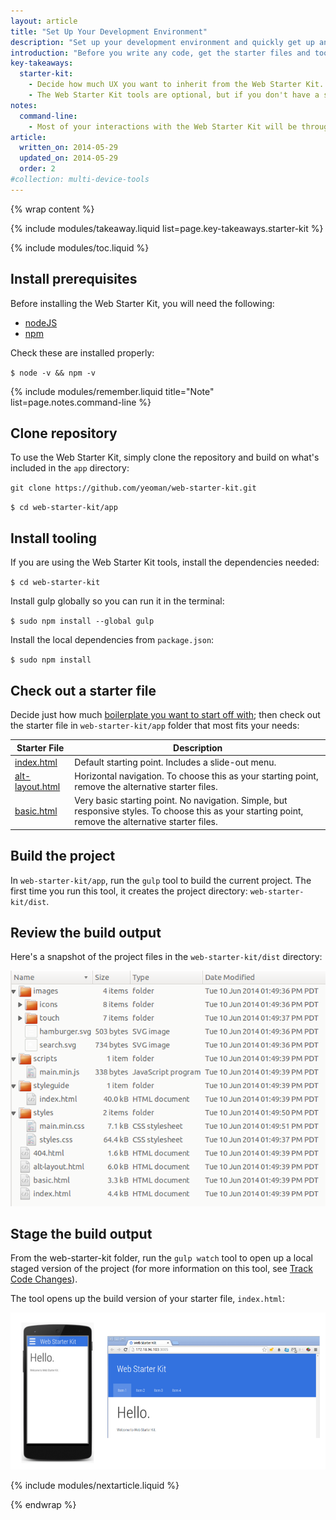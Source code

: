 ```yaml
---
layout: article
title: "Set Up Your Development Environment"
description: "Set up your development environment and quickly get up and running with the Web Starter Kit."
introduction: "Before you write any code, get the starter files and tools you need to create a responsive and performant site. The Web Starter Kit comes with a responsive boilerplate and a set of tools that let you code and test live changes across devices."
key-takeaways:
  starter-kit:
    - Decide how much UX you want to inherit from the Web Starter Kit. Do you want a responsive layout or just a very basic boilerplate?
    - The Web Starter Kit tools are optional, but if you don't have a set of workflow tools, use them.
notes:
  command-line: 
    - Most of your interactions with the Web Starter Kit will be through the command line. Run commands in the Terminal app if you’re on Mac, your shell in Linux, or <a href="http://www.cygwin.com/">Cygwin if you are on Windows</a>.
article:
  written_on: 2014-05-29
  updated_on: 2014-05-29
  order: 2
#collection: multi-device-tools
---
```


{% wrap content %}

{% include modules/takeaway.liquid list=page.key-takeaways.starter-kit %}

{% include modules/toc.liquid %}

## Install prerequisites

Before installing the Web Starter Kit,
you will need the following:

* <a href="http://nodejs.org/">nodeJS</a>
* <a href="https://www.npmjs.org/">npm</a>

Check these are installed properly:

`$ node -v && npm -v`

{% include modules/remember.liquid title="Note" list=page.notes.command-line %}

## Clone repository

To use the Web Starter Kit,
simply clone the repository and
build on what's included in the `app` directory:

`git clone https://github.com/yeoman/web-starter-kit.git`

`$ cd web-starter-kit/app`

## Install tooling

If you are using the Web Starter Kit tools,
install the dependencies needed:

`$ cd web-starter-kit`

Install gulp globally so you can run it in the terminal:

`$ sudo npm install --global gulp`

Install the local dependencies from `package.json`:

`$ sudo npm install`

## Check out a starter file

Decide just how much
<a href="https://developers.google.com/web/fundamentals/tools/workflow_basics.html">boilerplate you want to start off with</a>;
then check out the starter file in `web-starter-kit/app` folder that most fits your needs:

<table class="table-2 tc-heavyright">
  <thead>
    <tr>
      <th data-th="starterfile">Starter File</th>
      <th data-th="Description">Description</th>
    </tr>
  </thead>
  <tbody>
    <tr>
      <td data-th="starterfile"><a href="">index.html</a></td>
      <td data-th="Description">Default starting point. Includes a slide-out menu.</td>
    </tr>
    <tr>
      <td data-th="starterfile"><a href="">alt-layout.html</a></td>
      <td data-th="Description">Horizontal navigation. To choose this as your starting point, remove the alternative starter files.</td>
    </tr>
    <tr>
      <td data-th="starterfile"><a href="">basic.html</a></td>
      <td data-th="Description">Very basic starting point. No navigation. Simple, but responsive styles. To choose this as your starting point, remove the alternative starter files.</td>
    </tr>
  </tbody>
</table>

## Build the project

In `web-starter-kit/app`, run the `gulp` tool to build the current project.
The first time you run this tool,
it creates the project directory: `web-starter-kit/dist`.

## Review the build output

Here's a snapshot of the project files in the `web-starter-kit/dist` directory:

<img src="imgs/structure.png" class="center" alt="project files in dist directory">

## Stage the build output

From the web-starter-kit folder,
run the `gulp watch` tool to open up a local staged version of the project
(for more information on this tool,
see <a href="https://developers.google.com/web/fundamentals/tools/code_debug.html">Track Code Changes</a>).

The tool opens up the build version of your starter file, `index.html`:

<img src="imgs/index.png" class="center" alt="phone and desktop view of staged index.html">

{% include modules/nextarticle.liquid %}

{% endwrap %}
